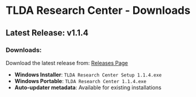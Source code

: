 # TLDA Research Center - Downloads

## Latest Release: v1.1.4

### Downloads:
Download the latest release from: [Releases Page](https://github.com/${RELEASE_REPO}/releases/latest)

- **Windows Installer**: `TLDA Research Center Setup 1.1.4.exe`
- **Windows Portable**: `TLDA Research Center 1.1.4.exe`
- **Auto-updater metadata**: Available for existing installations

